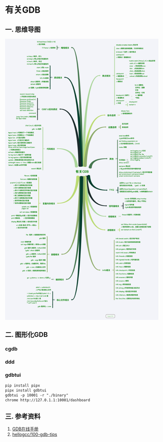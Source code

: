 # 有关GDB

## 一. 思维导图

![](有关GDB.png)

## 二. 图形化GDB
### cgdb

### ddd

### gdbtui

```shell
pip install pipx
pipx install gdbtui
gdbtui -p 10001 -r "./binary"
chrome http://127.0.1.1:10001/dashboard
```


## 三. 参考资料

1. [GDB在线手册](https://sourceware.org/gdb/onlinedocs/gdb/)
2. [hellogcc/100-gdb-tips](https://github.com/hellogcc/100-gdb-tips)

